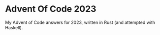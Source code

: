 # Advent Of Code 2023

My Advent of Code answers for 2023, written in Rust (and attempted with Haskell).  
